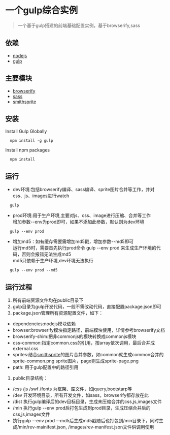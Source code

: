 一个gulp综合实例
==================================

> 一个基于gulp搭建的前端基础配置实例，基于browserify,sass

## 依赖
- [nodejs](https://nodejs.org/)
- [gulp](https://www.npmjs.com/package/gulp)

## 主要模块
- [browserify](https://www.npmjs.com/package/browserify)
- [sass](https://www.npmjs.com/package/gulp-sass)
- [smithsprite](https://www.npmjs.com/package/gulp.spritesmith)

## 安装
Install Gulp Globally
```
  npm install -g gulp
```
Install npm packages
```
  npm install
```

## 运行
- dev环境:包括browserify编译、sass编译、sprite图片合并等工作，并对css、js、images进行watch
```
  gulp
```

- prod环境:用于生产环境,主要对js、css、image进行压缩、合并等工作  
增加参数--env为prod即可，如果不添加此参数，默认则为dev环境
```
  gulp --env prod
```

- 增加md5：如有缓存需要需增加md5戳，增加参数--md5即可  
运行md5时，需要首先执行prod命令 gulp --env prod 来生成生产环境的代码，否则会报错无法生成md5  
md5只依赖于生产环境,dev环境无法执行
```
  gulp --env prod --md5
```

## 运行过程
1. 所有前端资源文件均在public目录下
1. gulp目录为gulp开发代码，一般不需改动代码，直接配置package.json即可
1. package.json管理所有资源配置文件，如下：
- dependencies:nodejs模块依赖
- browser:browserify模块指定路径，前端模块使用，详情参考browserify文档
- browserify-shim:把非commonjs的模块转换成commonjs模块
- css-common:指定common.css的引用，按array依次调用，最后合并成external.css
- sprites:结合[smithsprite](https://www.npmjs.com/package/gulp.spritesmith)的图片合并参数，如common就生成common合并的sprite-common.png sprite图片，page则生成sprite-page.png
- path: 用于gulp配置中的路径引用
1. public目录结构：
- /css /js /swf /fonts 为框架、库文件，如jquery,bootstarp等
- /dev 开发环境目录，所有开发文件，如sass，browserify都存放在此
- /dist 执行gulp编译后的dev目标目录，生成未压缩合并的css,js,images文件
- /min 执行gulp --env prod后打包生成到prod目录，生成压缩合并后的css,js,images文件
- 执行gulp --env prod --md5后生成md5戳随后也打包到/min目录下，同时生成/min/rev-mainifest.json, /images/rev-manifest.json文件供调用使用

